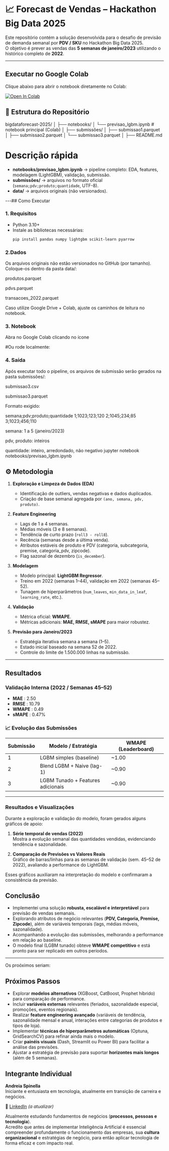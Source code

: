 # 📈 Forecast de Vendas – Hackathon Big Data 2025

Este repositório contém a solução desenvolvida para o desafio de previsão de demanda semanal por **PDV / SKU** no Hackathon Big Data 2025.  
O objetivo é prever as vendas das **5 semanas de janeiro/2023** utilizando o histórico completo de **2022**.

---

##  Executar no Google Colab

Clique abaixo para abrir o notebook diretamente no Colab:

[![Open In Colab](https://colab.research.google.com/assets/colab-badge.svg)](https://colab.research.google.com/github/andreiaspi/bigdataforecast-2025/blob/main/forecast_lgbm_.ipynb)

## 📂 Estrutura do Repositório

bigdataforecast-2025/
│
├── notebooks/
│ └── previsao_lgbm.ipynb # notebook principal (Colab)
│
├── submissões/
│ ├── submissao1.parquet
│ ├── submissao2.parquet
│ └── submissao3.parquet
│
├── README.md

# Descrição rápida
- **notebooks/previsao_lgbm.ipynb** → pipeline completo: EDA, features, modelagem (LightGBM), validação, submissão.  
- **submissões/** → arquivos no formato oficial (`semana;pdv;produto;quantidade`, UTF-8).  
- **data/** → arquivos originais (não versionados). 

---## Como Executar

### 1. Requisitos
- Python 3.10+  
- Instale as bibliotecas necessárias:
  ```bash
  pip install pandas numpy lightgbm scikit-learn pyarrow

### 2.Dados

Os arquivos originais não estão versionados no GitHub (por tamanho).
Coloque-os dentro da pasta data/:

produtos.parquet

pdvs.parquet

transacoes_2022.parquet

Caso utilize Google Drive + Colab, ajuste os caminhos de leitura no notebook.

### 3. Notebook

Abra no Google Colab clicando no ícone


#Ou rode localmente:

### 4. Saída

Após executar todo o pipeline, os arquivos de submissão serão gerados na pasta submissões/:

submissao3.csv

submissao3.parquet

Formato exigido:

semana;pdv;produto;quantidade
1;1023;123;120
2;1045;234;85
3;1023;456;110


semana: 1 a 5 (janeiro/2023)

pdv, produto: inteiros

quantidade: inteiro, arredondado, não negativo
jupyter notebook notebooks/previsao_lgbm.ipynb

## ⚙️ Metodologia

1. **Exploração e Limpeza de Dados (EDA)**  
   - Identificação de outliers, vendas negativas e dados duplicados.  
   - Criação de base semanal agregada por `(ano, semana, pdv, produto)`.  

2. **Feature Engineering**  
   - Lags de 1 a 4 semanas.  
   - Médias móveis (3 e 8 semanas).  
   - Tendência de curto prazo (`roll3 - roll8`).  
   - Recência (semanas desde a última venda).  
   - Atributos estáveis de produto e PDV (categoria, subcategoria, premise, categoria_pdv, zipcode).  
   - Flag sazonal de dezembro (`is_december`).  

3. **Modelagem**  
   - Modelo principal: **LightGBM Regressor**.  
   - Treino em 2022 (semanas 1–44), validação em 2022 (semanas 45–52).  
   - Tunagem de hiperparâmetros (`num_leaves`, `min_data_in_leaf`, `learning_rate`, etc.).  

4. **Validação**  
   - Métrica oficial: **WMAPE**.  
   - Métricas adicionais: **MAE, RMSE, sMAPE** para maior robustez.  

5. **Previsão para Janeiro/2023**  
   - Estratégia iterativa semana a semana (1–5).  
   - Estado inicial baseado na semana 52 de 2022.  
   - Controle do limite de 1.500.000 linhas na submissão.  

---

##  Resultados

###  Validação Interna (2022 / Semanas 45–52)
- **MAE**   : 2.50  
- **RMSE**  : 10.79  
- **WMAPE** : 0.49  
- **sMAPE** : 0.47%  

### 📈 Evolução das Submissões
| Submissão | Modelo / Estratégia                 | WMAPE (Leaderboard) |
|-----------|--------------------------------------|----------------------|
| 1         | LGBM simples (baseline)             | ~1.00               |
| 2         | Blend LGBM + Naive (lag-1)          | ~0.90               |
| 3         | LGBM Tunado + Features adicionais   | ~0.90               |

---

### Resultados e Visualizações

Durante a exploração e validação do modelo, foram gerados alguns gráficos de apoio:

1. **Série temporal de vendas (2022)**  
   Mostra a evolução semanal das quantidades vendidas, evidenciando tendência e sazonalidade.  

2. **Comparação de Previsões vs Valores Reais**  
   Gráfico de barras/linhas para as semanas de validação (sem. 45–52 de 2022), avaliando a performance do LightGBM.  

Esses gráficos auxiliaram na interpretação do modelo e confirmaram a consistência da previsão.  

##  Conclusão

- Implementei uma solução **robusta, escalável e interpretável** para previsão de vendas semanais.  
- Explorando  atributos de negócio relevantes (**PDV, Categoria, Premise, Zipcode**), além de variáveis temporais (lags, médias móveis, sazonalidade).  
- Acompanhando  a evolução das submissões, melhorando a performance em relação ao baseline.  
- O modelo final (LGBM tunado) obteve **WMAPE competitivo** e está pronto para ser replicado em outros períodos.  

---

Os proóximos seriam:
##  Próximos Passos

- Explorar **modelos alternativos** (XGBoost, CatBoost, Prophet híbrido) para comparação de performance.  
- Incluir **variáveis externas** relevantes (feriados, sazonalidade especial, promoções, eventos regionais).  
- Realizar **feature engineering avançado** (variáveis de tendência, sazonalidade mensal e anual, interações entre categorias de produtos e tipos de loja).  
- Implementar **técnicas de hiperparâmetros automáticas** (Optuna, GridSearchCV) para refinar ainda mais o modelo.  
- Criar **painéis visuais** (Dash, Streamlit ou Power BI) para facilitar a análise das previsões.  
- Ajustar a estratégia de previsão para suportar **horizontes mais longos** (além de 5 semanas).  

##  Integrante Individual

**Andreia Spinella**  
Iniciante e entusiasta em tecnologia, atualmente em transição de carreira e negócios.  

🔗 [LinkedIn](https://shre.ink/SolH) *(a atualizar)*  

Atualmente estudando fundamentos de negócios (**processos, pessoas e tecnologia**).  
Acredito que antes de implementar Inteligência Artificial é essencial compreender profundamente o funcionamento das empresas, sua **cultura organizacional** e estratégias de negócio, para então aplicar tecnologia de forma eficaz e com impacto real.



